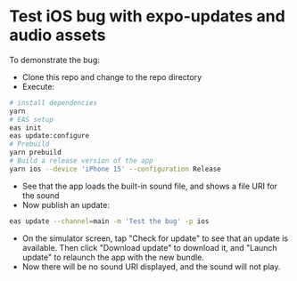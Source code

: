 # Test iOS bug with expo-updates and audio assets

To demonstrate the bug:

- Clone this repo and change to the repo directory
- Execute:

```bash
# install dependencies
yarn
# EAS setup
eas init
eas update:configure
# Prebuild
yarn prebuild
# Build a release version of the app
yarn ios --device 'iPhone 15' --configuration Release
```

- See that the app loads the built-in sound file, and shows a file URI for the sound
- Now publish an update:

```bash
eas update --channel=main -m 'Test the bug' -p ios
```

- On the simulator screen, tap "Check for update" to see that an update is available. Then click "Download update" to download it, and "Launch update" to relaunch the app with the new bundle.
- Now there will be no sound URI displayed, and the sound will not play.
